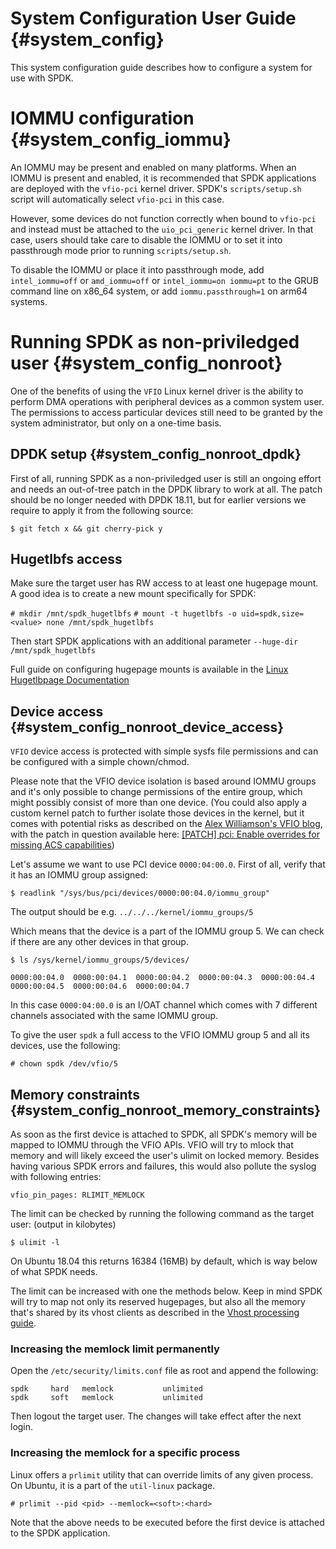 # System Configuration User Guide {#system_config}

This system configuration guide describes how to configure a system for use with SPDK.

# IOMMU configuration {#system_config_iommu}

An IOMMU may be present and enabled on many platforms. When an IOMMU is present and enabled, it is
recommended that SPDK applications are deployed with the `vfio-pci` kernel driver. SPDK's
`scripts/setup.sh` script will automatically select `vfio-pci` in this case.

However, some devices do not function correctly when bound to `vfio-pci` and instead must be
attached to the `uio_pci_generic` kernel driver. In that case, users should take care to disable
the IOMMU or to set it into passthrough mode prior to running `scripts/setup.sh`.

To disable the IOMMU or place it into passthrough mode, add `intel_iommu=off`
or `amd_iommu=off` or `intel_iommu=on iommu=pt` to the GRUB command line on
x86_64 system, or add `iommu.passthrough=1` on arm64 systems.

# Running SPDK as non-priviledged user {#system_config_nonroot}

One of the benefits of using the `VFIO` Linux kernel driver is the ability to
perform DMA operations with peripheral devices as a common system user. The
permissions to access particular devices still need to be granted by the system
administrator, but only on a one-time basis.

## DPDK setup {#system_config_nonroot_dpdk}

First of all, running SPDK as a non-priviledged user is still an ongoing effort
and needs an out-of-tree patch in the DPDK library to work at all. The patch
should be no longer needed with DPDK 18.11, but for earlier versions we require
to apply it from the following source:

`$ git fetch x && git cherry-pick y`

## Hugetlbfs access

Make sure the target user has RW access to at least one hugepage mount.
A good idea is to create a new mount specifically for SPDK:

`# mkdir /mnt/spdk_hugetlbfs`
`# mount -t hugetlbfs -o uid=spdk,size=<value> none /mnt/spdk_hugetlbfs`

Then start SPDK applications with an additional parameter
`--huge-dir /mnt/spdk_hugetlbfs`

Full guide on configuring hugepage mounts is available in the
[Linux Hugetlbpage Documentation](https://www.kernel.org/doc/Documentation/vm/hugetlbpage.txt)

## Device access {#system_config_nonroot_device_access}

`VFIO` device access is protected with simple sysfs file permissions and can be
configured with a simple chown/chmod.

Please note that the VFIO device isolation is based around IOMMU groups and it's
only possible to change permissions of the entire group, which might possibly
consist of more than one device. (You could also apply a custom kernel patch to
further isolate those devices in the kernel, but it comes with potential risks
as described on the
[Alex Williamson's VFIO blog](https://vfio.blogspot.com/2014/08/iommu-groups-inside-and-out.html),
with the patch in question available here:
[[PATCH] pci: Enable overrides for missing ACS capabilities](https://lkml.org/lkml/2013/5/30/513))

Let's assume we want to use PCI device `0000:04:00.0`. First of all, verify
that it has an IOMMU group assigned:

`$ readlink "/sys/bus/pci/devices/0000:00:04.0/iommu_group"`

The output should be e.g.
`../../../kernel/iommu_groups/5`

Which means that the device is a part of the IOMMU group 5. We can check if
there are any other devices in that group.

`$ ls /sys/kernel/iommu_groups/5/devices/`

`0000:00:04.0  0000:00:04.1  0000:00:04.2  0000:00:04.3  0000:00:04.4  0000:00:04.5  0000:00:04.6  0000:00:04.7`

In this case `0000:04:00.0` is an I/OAT channel which comes with 7 different
channels associated with the same IOMMU group.

To give the user `spdk` a full access to the VFIO IOMMU group 5 and all its
devices, use the following:

`# chown spdk /dev/vfio/5`

## Memory constraints {#system_config_nonroot_memory_constraints}

As soon as the first device is attached to SPDK, all SPDK's memory will be
mapped to IOMMU through the VFIO APIs. VFIO will try to mlock that memory and
will likely exceed the user's ulimit on locked memory. Besides having various
SPDK errors and failures, this would also pollute the syslog with following
entries:

`vfio_pin_pages: RLIMIT_MEMLOCK`

The limit can be checked by running the following command as the target user:
(output in kilobytes)

`$ ulimit -l`

On Ubuntu 18.04 this returns 16384 (16MB) by default, which is way below of
what SPDK needs.

The limit can be increased with one the methods below. Keep in mind SPDK will
try to map not only its reserved hugepages, but also all the memory that's
shared by its vhost clients as described in the
[Vhost processing guide](https://spdk.io/doc/vhost_processing.html#vhost_processing_init).

### Increasing the memlock limit permanently

Open the `/etc/security/limits.conf` file as root and append the following:

```
spdk     hard   memlock           unlimited
spdk     soft   memlock           unlimited
```

Then logout the target user. The changes will take effect after the next login.

### Increasing the memlock for a specific process

Linux offers a `prlimit` utility that can override limits of any given process.
On Ubuntu, it is a part of the `util-linux` package.

`# prlimit --pid <pid> --memlock=<soft>:<hard>`

Note that the above needs to be executed before the first device is attached to
the SPDK application.
